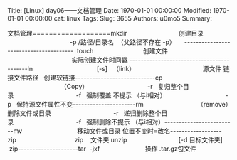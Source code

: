 Title: [Linux] day06——文档管理
Date: 1970-01-01 00:00:00
Modified: 1970-01-01 00:00:00
cat: linux
Tags: 
Slug: 3655
Authors: u0mo5 
Summary: 

文档管理===================mkdir 　　　　　　　　创建目录
　　　　　　　　　　-p /路径/目录名  （父路径不存在 -p）    
---------------------------------------  touch              　　　　创建文件
　　　　　　　　　　 实际创建文件时间戳
------------------------------------------ln 　　　　　　　　　　[-s]   （link）   
　　　　　　　　　　源文件 链接文件路径   创建软链接----------------------------cp  　　　　　　　　　（Copy）　　　　　　　　　　-r   复归整个目录　　　　　　　　　　-f   强制覆盖 不提示 （与i相对）　　　　　　　　　　-p   保持源文件属性不变----------------------rm    　　　　　　　　（remove）删除文件或目录　　　　　　　　　　-r   递归删除整个目录　　　　　　　　　　-f   强制删除不提示 （与i相对）-------------------------mv   　　　　　　　　移动文件或目录 位置不变时=改名------------------zip            　　　　　　zip    文件夹 unzip 　　　　　　　　[-d 目标文件夹]  zip---------------------tar  -jxf 　　　　　　　操作 .tar.gz包文件
